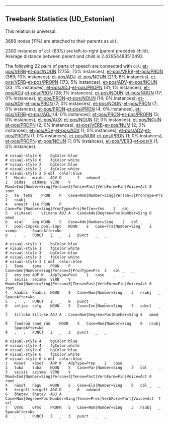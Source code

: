 

--------------------------------------------------------------------------------

## Treebank Statistics (UD_Estonian)

This relation is universal.

3669 nodes (11%) are attached to their parents as `obl`.

2300 instances of `obl` (63%) are left-to-right (parent precedes child).
Average distance between parent and child is 2.42954483510493.

The following 22 pairs of parts of speech are connected with `obl`: [et-pos/VERB]()-[et-pos/NOUN]() (2755; 75% instances), [et-pos/VERB]()-[et-pos/PRON]() (369; 10% instances), [et-pos/ADJ]()-[et-pos/NOUN]() (213; 6% instances), [et-pos/VERB]()-[et-pos/PROPN]() (173; 5% instances), [et-pos/ADV]()-[et-pos/NOUN]() (33; 1% instances), [et-pos/ADJ]()-[et-pos/PROPN]() (31; 1% instances), [et-pos/ADJ]()-[et-pos/PRON]() (28; 1% instances), [et-pos/NOUN]()-[et-pos/NOUN]() (17; 0% instances), [et-pos/PRON]()-[et-pos/NOUN]() (14; 0% instances), [et-pos/ADV]()-[et-pos/PRON]() (7; 0% instances), [et-pos/NOUN]()-[et-pos/PRON]() (7; 0% instances), [et-pos/PRON]()-[et-pos/PRON]() (4; 0% instances), [et-pos/VERB]()-[et-pos/ADJ]() (4; 0% instances), [et-pos/PRON]()-[et-pos/PROPN]() (3; 0% instances), [et-pos/AUX]()-[et-pos/NOUN]() (2; 0% instances), [et-pos/NOUN]()-[et-pos/PROPN]() (2; 0% instances), [et-pos/VERB]()-[et-pos/NUM]() (2; 0% instances), [et-pos/ADV]()-[et-pos/ADV]() (1; 0% instances), [et-pos/ADV]()-[et-pos/PROPN]() (1; 0% instances), [et-pos/NUM]()-[et-pos/PRON]() (1; 0% instances), [et-pos/PROPN]()-[et-pos/NOUN]() (1; 0% instances), [et-pos/VERB]()-[et-pos/X]() (1; 0% instances).


~~~ conllu
# visual-style 6	bgColor:blue
# visual-style 6	fgColor:white
# visual-style 2	bgColor:blue
# visual-style 2	fgColor:white
# visual-style 2 6 obl	color:blue
1	Muidu	muidu	ADV	D	_	2	advmod	_	_
2	pidas	pidama	VERB	V	Mood=Ind|Number=Sing|Person=3|Tense=Past|VerbForm=Fin|Voice=Act	0	root	_	_
3	ta	tema	PRON	P	Case=Nom|Number=Sing|Person=3|PronType=Prs	2	nsubj	_	_
4	ennast	ise	PRON	P	Case=Par|Number=Sing|PronType=Prs|Reflex=Yes	2	obj	_	_
5	viimasel	viimane	ADJ	A	Case=Ade|Degree=Pos|Number=Sing	6	amod	_	_
6	ajal	aeg	NOUN	S	Case=Ade|Number=Sing	2	obl	_	_
7	pool-impoks	pool-impo	NOUN	S	Case=Tra|Number=Sing	2	xcomp	_	SpaceAfter=No
8	.	.	PUNCT	Z	_	2	punct	_	_

~~~


~~~ conllu
# visual-style 1	bgColor:blue
# visual-style 1	fgColor:white
# visual-style 3	bgColor:blue
# visual-style 3	fgColor:white
# visual-style 3 1 obl	color:blue
1	Tema	tema	PRON	P	Case=Gen|Number=Sing|Person=3|PronType=Prs	3	obl	_	_
2	ees	ees	ADP	K	AdpType=Post	1	case	_	_
3	seisis	seisma	VERB	V	Mood=Ind|Number=Sing|Person=3|Tense=Past|VerbForm=Fin|Voice=Act	0	root	_	_
4	kääbus	kääbus	NOUN	S	Case=Nom|Number=Sing	3	nsubj	_	SpaceAfter=No
5	,	,	PUNCT	Z	_	8	punct	_	_
6	seljas	selg	NOUN	S	Case=Ine|Number=Sing	3	advcl	_	_
7	tilluke	tilluke	ADJ	A	Case=Nom|Degree=Pos|Number=Sing	8	amod	_	_
8	raudrüü	raud_rüü	NOUN	S	Case=Nom|Number=Sing	6	nsubj	_	SpaceAfter=No
9	.	.	PUNCT	Z	_	3	punct	_	_

~~~


~~~ conllu
# visual-style 4	bgColor:blue
# visual-style 4	fgColor:white
# visual-style 6	bgColor:blue
# visual-style 6	fgColor:white
# visual-style 6 4 obl	color:blue
1	Keset	keset	ADP	K	AdpType=Prep	2	case	_	_
2	tuba	tuba	NOUN	S	Case=Par|Number=Sing	3	obl	_	_
3	seisis	seisma	VERB	V	Mood=Ind|Number=Sing|Person=3|Tense=Past|VerbForm=Fin|Voice=Act	0	root	_	_
4	näost	nägu	NOUN	S	Case=Ela|Number=Sing	6	obl	_	_
5	kergelt	kergelt	ADV	D	_	6	advmod	_	_
6	õhetav	õhetav	ADJ	A	Case=Nom|Degree=Pos|Number=Sing|Tense=Pres|VerbForm=Part|Voice=Act	7	acl	_	_
7	Urmo	Urmo	PROPN	S	Case=Nom|Number=Sing	3	nsubj	_	SpaceAfter=No
8	.	.	PUNCT	Z	_	3	punct	_	_

~~~


